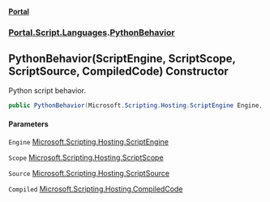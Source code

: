 #### [Portal](index.md 'index')
### [Portal.Script.Languages](Portal.Script.Languages.md 'Portal.Script.Languages').[PythonBehavior](PythonBehavior.md 'Portal.Script.Languages.PythonBehavior')

## PythonBehavior(ScriptEngine, ScriptScope, ScriptSource, CompiledCode) Constructor

Python script behavior.

```csharp
public PythonBehavior(Microsoft.Scripting.Hosting.ScriptEngine Engine, Microsoft.Scripting.Hosting.ScriptScope Scope, Microsoft.Scripting.Hosting.ScriptSource Source, Microsoft.Scripting.Hosting.CompiledCode Compiled);
```
#### Parameters

<a name='Portal.Script.Languages.PythonBehavior.PythonBehavior(Microsoft.Scripting.Hosting.ScriptEngine,Microsoft.Scripting.Hosting.ScriptScope,Microsoft.Scripting.Hosting.ScriptSource,Microsoft.Scripting.Hosting.CompiledCode).Engine'></a>

`Engine` [Microsoft.Scripting.Hosting.ScriptEngine](https://docs.microsoft.com/en-us/dotnet/api/Microsoft.Scripting.Hosting.ScriptEngine 'Microsoft.Scripting.Hosting.ScriptEngine')

<a name='Portal.Script.Languages.PythonBehavior.PythonBehavior(Microsoft.Scripting.Hosting.ScriptEngine,Microsoft.Scripting.Hosting.ScriptScope,Microsoft.Scripting.Hosting.ScriptSource,Microsoft.Scripting.Hosting.CompiledCode).Scope'></a>

`Scope` [Microsoft.Scripting.Hosting.ScriptScope](https://docs.microsoft.com/en-us/dotnet/api/Microsoft.Scripting.Hosting.ScriptScope 'Microsoft.Scripting.Hosting.ScriptScope')

<a name='Portal.Script.Languages.PythonBehavior.PythonBehavior(Microsoft.Scripting.Hosting.ScriptEngine,Microsoft.Scripting.Hosting.ScriptScope,Microsoft.Scripting.Hosting.ScriptSource,Microsoft.Scripting.Hosting.CompiledCode).Source'></a>

`Source` [Microsoft.Scripting.Hosting.ScriptSource](https://docs.microsoft.com/en-us/dotnet/api/Microsoft.Scripting.Hosting.ScriptSource 'Microsoft.Scripting.Hosting.ScriptSource')

<a name='Portal.Script.Languages.PythonBehavior.PythonBehavior(Microsoft.Scripting.Hosting.ScriptEngine,Microsoft.Scripting.Hosting.ScriptScope,Microsoft.Scripting.Hosting.ScriptSource,Microsoft.Scripting.Hosting.CompiledCode).Compiled'></a>

`Compiled` [Microsoft.Scripting.Hosting.CompiledCode](https://docs.microsoft.com/en-us/dotnet/api/Microsoft.Scripting.Hosting.CompiledCode 'Microsoft.Scripting.Hosting.CompiledCode')